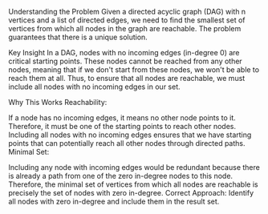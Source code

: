 Understanding the Problem
Given a directed acyclic graph (DAG) with n vertices and a list of directed edges, we need to find the smallest set of vertices from which all nodes in the graph are reachable. The problem guarantees that there is a unique solution.

Key Insight
In a DAG, nodes with no incoming edges (in-degree 0) are critical starting points. These nodes cannot be reached from any other nodes, meaning that if we don't start from these nodes, we won't be able to reach them at all. Thus, to ensure that all nodes are reachable, we must include all nodes with no incoming edges in our set.

Why This Works
Reachability:

If a node has no incoming edges, it means no other node points to it. Therefore, it must be one of the starting points to reach other nodes.
Including all nodes with no incoming edges ensures that we have starting points that can potentially reach all other nodes through directed paths.
Minimal Set:

Including any node with incoming edges would be redundant because there is already a path from one of the zero in-degree nodes to this node.
Therefore, the minimal set of vertices from which all nodes are reachable is precisely the set of nodes with zero in-degree.
Correct Approach:
Identify all nodes with zero in-degree and include them in the result set.
